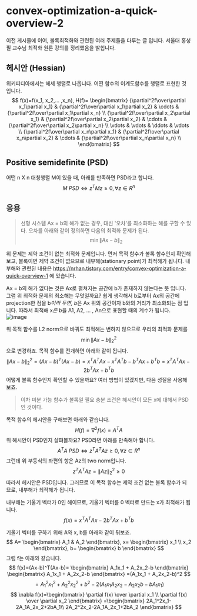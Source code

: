 # convex-optimization-a-quick-overview-2
이전 게시물에 이어, 볼록최적화와 관련된 여러 주제들을 다루는 글 입니다. 서울대 홍성필 교수님 최적화 원론 강의를 정리했음을 밝힙니다.
## 헤시안 (Hessian)
위키피디아에서는 헤세 행렬로 나옵니다. 어떤 함수의 이계도함수를 행렬로 표현한 것 입니다.
$$
f(x)=f(x_1, x_2,... ,x_n),
H(f)= \begin{bmatrix}
{\partial^2f\over\partial x_1\partial x_1} & {\partial^2f\over\partial x_1\partial x_2} & \cdots & {\partial^2f\over\partial x_1\partial x_n} \\
{\partial^2f\over\partial x_2\partial x_1} & {\partial^2f\over\partial x_2\partial x_2} & \cdots & {\partial^2f\over\partial x_2\partial x_n} \\
\vdots & \vdots & \ddots & \vdots \\
{\partial^2f\over\partial x_n\partial x_1} & {\partial^2f\over\partial x_n\partial x_2} & \cdots & {\partial^2f\over\partial x_n\partial x_n} \\
\end{bmatrix}
$$
## Positive semidefinite (PSD)
어떤 n X n 대칭행렬 M이 있을 때, 아래를 만족하면 PSD라고 합니다.
$$
M\ PSD\Longleftrightarrow z^TMz \ge 0, \forall z \in R^n
$$
## 응용
> 선형 시스템 Ax = b의 해가 없는 경우, 대신 '오차'를 최소화하는 해를 구할 수 있다. 오차를 아래와 같이 정의하면 다음의 최적화 문제가 된다.
$$
\min \lVert Ax-b \rVert_2
$$

위 문제는 제약 조건이 없는 최적화 문제입니다. 먼저 목적 함수가 볼록 함수인지 확인해보고, 볼록이면 제약 조건이 없으므로 내부해(stationary point)가 최적해가  됩니다. 내부해와 관련된 내용은 https://nrhan.tistory.com/entry/convex-optimization-a-quick-overview-1 에 있습니다.

Ax = b의 해가 없다는 것은 Ax로 펼쳐지는 공간에 b가 존재하지 않는다는 뜻 입니다. 그럼 위 최적화 문제의 최소해는 무엇일까요? 쉽게 생각해서 b로부터 Ax의 공간에 projection한 점을 b*이라 두면, b*은 Ax 위의 공간이자 b와의 거리가 최소화되는 점 입니다. 따라서 최적해 x*은 b*을 A1, A2, ... , An으로 표현할 때의 계수가 됩니다.
![image](https://user-images.githubusercontent.com/11609881/111558792-ce5cc400-87d2-11eb-9a1c-43ed9448887a.png)

위 목적 함수를 L2 norm으로 바꿔도 최적해는 변하지 않으므로 우리의 최적화 문제를
$$
\min \lVert Ax-b \rVert_2^2
$$
으로 변경하죠. 목적 함수를 전개하면 아래와 같이 됩니다.
$$
\lVert Ax-b \rVert_2^2 = (Ax-b)^T(Ax-b)=x^TA^TAx-x^TA^Tb-b^TAx+b^Tb=x^TA^TAx-2b^TAx+b^Tb
$$
어떻게 볼록 함수인지 확인할 수 있을까요? 여러 방법이 있겠지만, 다음 성질을 사용해보죠.
> 이차 미분 가능 함수가 볼록일 필요 충분 조건은 헤시안이 모든 x에 대해서 PSD인 것이다.

목적 함수의 헤시안을 구해보면 아래와 같습니다.
$$
H(f)=\nabla^2f(x)=A^T
A$$
위 헤시안이 PSD인지 살펴볼까요? PSD라면 아래를 만족해야 합니다.
$$
A^TA \ PSD \Longleftrightarrow z^TA^TAz \ge 0, \forall z \in R^n
$$
그런데 위 부등식의 좌편의 항은 Az의 two norm입니다.
$$
z^TA^TAz=\lVert Az \rVert_2^2 \ge 0
$$
따라서 헤시안은 PSD입니다. 그러므로 이 목적 함수는 제약 조건 없는 볼록 함수가 되므로, 내부해가 최적해가 됩니다.

내부해는 기울기 벡터가 0인 해이므로,  기울기 벡터를 0 벡터로 만드는 x가 최적해가 됩니다.
$$
f(x)=x^TA^TAx-2b^TAx+b^Tb
$$


기울기 벡터를 구하기 위해 A와 x, b를 아래와 같이 둬보죠.
$$
A= \begin{bmatrix} A_1 & A_2  \end{bmatrix},
x= \begin{bmatrix} x_1 \\ x_2 \end{bmatrix},
b= \begin{bmatrix} b \end{bmatrix}
$$
그럼 f는 아래와 같습니다.
$$
f(x)=(Ax-b)^T(Ax-b)=
\begin{bmatrix} A_1x_1 + A_2x_2-b  \end{bmatrix}
\begin{bmatrix} A_1x_1 + A_2x_2-b  \end{bmatrix}
=(A_1x_1 + A_2x_2-b)^2
$$
$$
=A_1^2x_1^2+A_2^2x_2^2+b^2-2(A_1x_1A_2x_2-A_2x_2b-bA_1x_1)
$$
$$
\nabla f(x)=\begin{bmatrix} 
\partial f(x) \over \partial x_1 \\
\partial f(x) \over \partial x_2
\end{bmatrix}
=\begin{bmatrix} 
2A_1^2x_1-2A_1A_2x_2+2bA_1\\
2A_2^2x_2-2A_1A_2x_1+2bA_2
\end{bmatrix}
$$
<!--stackedit_data:
eyJoaXN0b3J5IjpbMTkwOTAxMDIwNSwtMTg0MzU2MzcxNSwtNj
I2NzAzNjc1LC02OTUxMTE4MjEsLTE4Nzg2NzA4MjIsNzEzOTg1
NDEzLDEwNzQ1MzM0MjgsMjAyOTgzOTIyOCwtMTgyOTYwNDY5Mi
wyNTcxNzg4MjAsLTE3NjcwMzgyODQsLTQ5NTU0MDYzNyw3NDUw
MzU0OTUsLTE4MzgyMTAzMTFdfQ==
-->